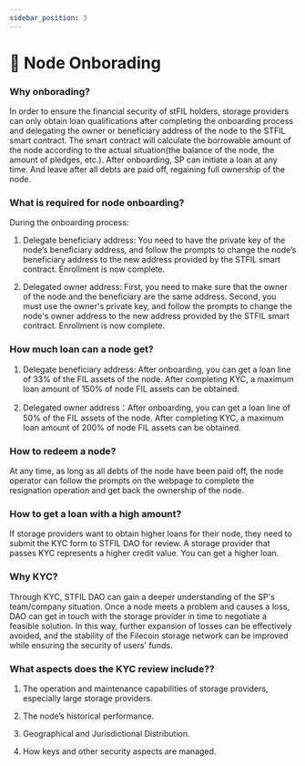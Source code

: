 ```yaml
---
sidebar_position: 3
---
```


# 📌 Node Onborading


### Why onborading?
In order to ensure the financial security of stFIL holders, storage providers can only obtain loan qualifications after completing the onboarding process and delegating the owner or beneficiary address of the node to the STFIL smart contract. The smart contract will calculate the borrowable amount of the node according to the actual situation(the balance of the node, the amount of pledges, etc.). After onboarding, SP can initiate a loan at any time. And leave after all debts are paid off, regaining full ownership of the node.

### What is required for node onboarding?
During the onboarding process:

1. Delegate beneficiary address: You need to have the private key of the node’s beneficiary address, and follow the prompts to change the node’s beneficiary address to the new address provided by the STFIL smart contract. Enrollment is now complete.

2. Delegated owner address: First, you need to make sure that the owner of the node and the beneficiary are the same address. Second, you must use the owner's private key, and follow the prompts to change the node's owner address to the new address provided by the STFIL smart contract. Enrollment is now complete.
### How much loan can a node get?

1.  Delegate beneficiary address: After onboarding, you can get a loan line of 33% of the FIL assets of the node. After completing KYC, a maximum loan amount of 150% of node FIL assets can be obtained.

2.  Delegated owner address：After onboarding, you can get a loan line of 50% of the FIL assets of the node. After completing KYC, a maximum loan amount of 200% of node FIL assets can be obtained.

### How to redeem a node?
At any time, as long as all debts of the node have been paid off, the node operator can follow the prompts on the webpage to complete the resignation operation and get back the ownership of the node.

### How to get a loan with a high amount?
If storage providers want to obtain higher loans for their node, they need to submit the KYC form to STFIL DAO for review. A storage provider that passes KYC represents a higher credit value. You can get a higher loan.

### Why KYC?
Through KYC, STFIL DAO can gain a deeper understanding of the SP's team/company situation. Once a node meets a problem and causes a loss, DAO can get in touch with the storage provider in time to negotiate a feasible solution. In this way, further expansion of losses can be effectively avoided, and the stability of the Filecoin storage network can be improved while ensuring the security of users' funds.

### What aspects does the KYC review include??

1.  The operation and maintenance capabilities of storage providers, especially large storage providers.

2.  The node’s historical performance.

3.  Geographical and Jurisdictional Distribution.

4.  How keys and other security aspects are managed.


